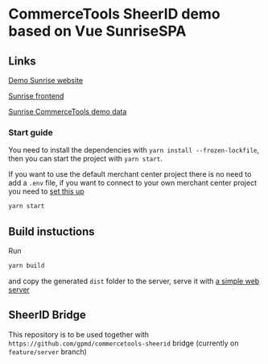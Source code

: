 # CommerceTools SheerID demo based on Vue SunriseSPA

## Links

[Demo Sunrise website](https://demo.commercetools.com/)

[Sunrise frontend](https://docs.commercetools.com/sdk/sunrise)

[Sunrise CommerceTools demo data](https://docs.commercetools.com/sdk/sunrise-data)

### Start guide

You need to install the dependencies with `yarn install --frozen-lockfile`, then you can start the project with `yarn start`.

If you want to use the default merchant center project there is no need to add a `.env` file, if you want to connect to your own merchant center project you need to [set this up](https://github.com/commercetools/sunrise-spa/tree/development/Docs#Environment-variables)

```bash
yarn start
```

## Build instuctions
Run

```bash
yarn build
```
and copy the generated `dist` folder to the server, serve it with [a simple web server](https://github.com/gpmd/webserver) 

## SheerID Bridge

This repository is to be used together with `https://github.com/gpmd/commercetools-sheerid` bridge (currently on `feature/server` branch)
